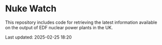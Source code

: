 # Nuke Watch

This repository includes code for retrieving the latest information available on the output of EDF nuclear power plants in the UK.

Last updated: 2025-02-25 18:20